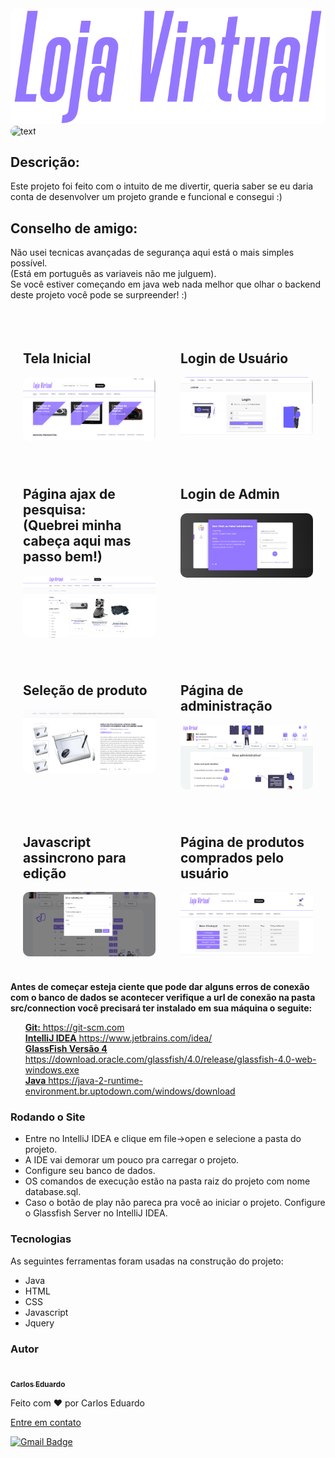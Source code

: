 <img src="./img/image-project-1.png" style="border-radius: 10px" alt="text">
<br>
<img src="https://img.shields.io/github/repo-size/carloseduardodb/LojaVirtual" style="border-radius: 10px" alt="text">
<h2>Descrição:</h2>
<p>Este projeto foi feito com o intuito de me divertir, queria saber se eu daria conta de desenvolver um projeto grande e funcional e consegui :)</p>
<h2>Conselho de amigo:</h2>
<p>Não usei tecnicas avançadas de segurança aqui está o mais simples possível. <br>(Está em português as variaveis não me julguem).<br> Se você estiver começando em java web nada melhor que olhar o backend deste projeto você pode se surpreender! :) </p>
<br>
<div style="display: flex;">
<div style="padding: 20px">
    <h2>Tela Inicial</h2>
    <kbd>
    <img src="./img/image-project.png" style="border-radius: 10px" alt="text">
    </kbd>
</div>
<div style="padding: 20px">
    <h2>Login de Usuário</h2>
    <kbd>
    <img src="./img/image-project-2.png" style="border-radius: 10px" alt="text">
    </kbd>
</div>
</div>

<div style="display: flex;">
<div style="padding: 20px">
    <h2>Página ajax de pesquisa: <br>(Quebrei minha cabeça aqui mas passo bem!)</h2>
    <kbd>
    <img src="./img/image-project-3.png" style="border-radius: 10px" alt="text">
    </kbd>
</div>
<div style="padding: 20px">
    <h2>Login de Admin</h2>
    <kbd>
    <img src="./img/image-project-5.png" style="border-radius: 10px" alt="text">
    </kbd>
</div>
</div>

<div style="display: flex;">
<div style="padding: 20px">
    <h2>Seleção de produto</h2>
    <kbd>
    <img src="./img/image-project-4.png" style="border-radius: 10px" alt="text">
    </kbd>
</div>
<div style="padding: 20px">
    <h2>Página de administração</h2>
    <kbd>
    <img src="./img/image-project-6.png" style="border-radius: 10px" alt="text">
    </kbd>
</div>
</div>

<div style="display: flex;">
<div style="padding: 20px">
    <h2>Javascript assincrono para edição</h2>
    <kbd>
    <img src="./img/image-project-7.png" style="border-radius: 10px" alt="text">
    </kbd>
</div>
<div style="padding: 20px">
    <h2>Página de produtos comprados pelo usuário</h2>
    <kbd>
    <img src="./img/image-project-8.png" style="border-radius: 10px" alt="text">
    </kbd>
</div>
</div>


<p style="font-weight: bold">Antes de começar esteja ciente que pode dar alguns erros de conexão com o banco de dados se acontecer verifique a url de conexão na pasta src/connection você precisará ter instalado em sua máquina o seguite:</p>
<ul>
    <a href="https://git-scm.com"><span style="font-weight: bold">Git:</span> 
    https://git-scm.com</a>
    <br>
    <a href="https://www.jetbrains.com/idea/"><span style="font-weight: bold">IntelliJ IDEA</span> 
    https://www.jetbrains.com/idea/</a>    
    <br>
    <a href="https://download.oracle.com/glassfish/4.0/release/glassfish-4.0-web-windows.exe">
    <span style="font-weight: bold">GlassFish Versão 4</span>
     https://download.oracle.com/glassfish/4.0/release/glassfish-4.0-web-windows.exe</a>
     <br>
     <a href="https://java-2-runtime-environment.br.uptodown.com/windows/download">
    <span style="font-weight: bold">Java</span>
     https://java-2-runtime-environment.br.uptodown.com/windows/download</a>
</ul>

### Rodando o Site

<ul>
    <li>Entre no IntelliJ IDEA e clique em file->open e selecione a pasta do projeto.</li>
    <li>A IDE vai demorar um pouco pra carregar o projeto.</li>
    <li>Configure seu banco de dados. </li>
    <li>OS comandos de execução estão na pasta raiz do projeto com nome database.sql.</li>
    <li>Caso o botão de play não pareca pra você ao iniciar o projeto. Configure o Glassfish Server no IntelliJ IDEA.</li>
</ul>

### Tecnologias

<p>As seguintes ferramentas foram usadas na construção do projeto:</p>
<ul>
    <li>Java</li>
    <li>HTML</li>
    <li>CSS</li>
    <li>Javascript</li>
    <li>Jquery</li>
</ul>

### Autor

<a href="">
 <img style="border-radius: 50%;" src="https://avatars.githubusercontent.com/u/50811913?s=460&u=e1c04894465fe053a294c52018828a33e47d1dd4&v=4" width="100px;" alt=""/>
 <br />
 <sub><b>Carlos Eduardo</b></sub></a>


Feito com ❤️ por Carlos Eduardo

<a href="mailto:carloseduardodiasbatista@gmail.com">Entre em contato</a>

[![Gmail Badge](https://img.shields.io/badge/-carloseduardodiasbatista@gmail.com-c14438?style=flat-square&logo=Gmail&logoColor=white&link=mailto:carloseduardodiasbatista@gmail.com)](mailto:carloseduardodiasbatista@gmail.com)